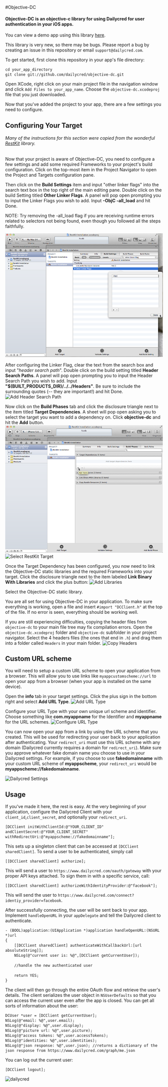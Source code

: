 #Objective-DC

#### Objective-DC is an objective-c library for using Dailycred for user authentication in your iOS apps.

You can view a demo app using this library [here](https://github.com/dailycred/ios-example).

This library is very new, so there may be bugs. Please report a bug by creating an issue in this repository or email `support@dailycred.com`.

To get started, first clone this repository in your app's file directory:

    cd your_app_directory
    git clone git://github.com/dailycred/objective-dc.git

Open XCode, right click on your main project file in the navigation window and click `Add Files to your_app_name`. Choose the `objective-dc.xcodeproj` file that you just downloaded.

Now that you've added the project to your app, there are a few settings you need to configure.

## Configuring Your Target

###### Many of the instructions for this section were copied from the wonderful [RestKit](https://github.com/RestKit/RestKit) library.

Now that your project is aware of Objective-DC, you need to configure a few settings and add some required Frameworks to your project's build configuration. Click on the top-most item in the Project Navigator to open the Project and Targets configuration pane.

Then click on the **Build Settings** item and input "other linker flags" into the search text box in the top right of the main editing pane. Double click on the build Setting titled **Other Linker Flags**. A panel will pop open prompting you to input the Linker Flags you wish to add. Input **-ObjC -all_load** and hit Done.

NOTE: Try removing the -all_load flag if you are receiving runtime errors related to selectors not being found, even though you followed all the steps faithfully.

![Add Linker Flag](https://github.com/RestKit/RestKit/raw/master/Docs/Images/Installation/03_Add_Linker_Flag.png)

After configuring the Linker Flag, clear the text from the search box and input "_header search path_". Double click on the build setting titled **Header Search Paths**. A panel will pop open prompting you to input the Header Search Path you wish to add. Input **"$(BUILT_PRODUCTS_DIR)/../../Headers"**. Be sure to include the surrounding quotes (-- they are important!) and hit Done.
![Add Header Search Path](https://raw.github.com/dailycred/objective-dc/master/docs/header_search_paths.png)

Now click on the **Build Phases** tab and click the disclosure triangle next to the item titled **Target Dependencies**. A sheet will pop open asking you to select the target you want to add a dependency on. Click **objective-dc** and hit the **Add** button.
![Add Target Dependency](https://github.com/RestKit/RestKit/raw/master/Docs/Images/Installation/04_Add_Target_Dependency.png)
![Select RestKit Target](https://raw.github.com/dailycred/objective-dc/master/docs/target_dependencies.png)

Once the Target Dependency has been configured, you now need to link the Objective-DC static libraries and the required Frameworks into your target. Click the disclosure triangle next to the item labeled **Link Binary With Libraries** and click the plus button:
![Add Libraries](https://raw.github.com/dailycred/objective-dc/master/docs/link_binary.png)

Select the Objective-DC static library.

You are all set for using Objective-DC in your application. To make sure everything is working, open a file and insert `#import "DCClient.h"` at the top of the file. If no error is seen, everything should be working well.

If you are still experiencing difficulties, copying the header files from `objective-dc` to your main file tree may fix compilation errors. Open the `objective-dc.xcodeproj` folder and `objective-dc` subfolder in your project navigator. Select the 4 headers files (the ones that end in `.h`) and drag them into a folder called `Headers` in your main folder.
![Copy Headers](https://raw.github.com/dailycred/objective-dc/master/docs/copy_headers.png)

## Custom URL scheme

You will need to setup a custom URL scheme to open your application from a browser. This will allow you to use links like `myappcustomscheme://url` to open your app from a browser (when your app is installed on the same device).

Open the **info** tab in your target settings. Click the plus sign in the bottom right and select **Add URL Type**.
![Add URL Type](https://raw.github.com/dailycred/objective-dc/master/docs/add_url_type.png)

Configure your URL Type with your own unique url scheme and identifier. Choose something like **com.myappname** for the Identifier and **myappname** for the URL schemes.
![Configure URL Type](https://raw.github.com/dailycred/objective-dc/master/docs/url_type_settings.png)

You can now open your app from a link by using the URL scheme that you created. This will be used for redirecting your user back to your application after authenticating. Your `redirect_uri` must use this URL scheme with any domain (Dailycred currently requires a domain for `redirect_uri`). Make sure you approve whatever fake domain name you choose to use in your Dailycred settings. For example, if you choose to use **fakedomainname** with your custom URL scheme of **myappscheme**, your `redirect_uri` would be **myappscheme://fakedomainname**.

![Dailycred Settings](https://raw.github.com/dailycred/objective-dc/master/docs/dailycred_settings.png)

## Usage

If you've made it here, the rest is easy. At the very beginning of your application, configure the Dailycred Client with your `client_id`,`client_secret`, and optionally your `redirect_uri`.

    [DCClient initWithClientId:@"YOUR_CLIENT_ID" andClientSecret:@"YOUR_CLIENT_SECRET" withRedirectUri:@"myappscheme://fakedomainname"];

This sets up a singleton client that can be accessed at `[DCClient sharedClient]`. To send a user to be authenticated, simply call

    [[DCClient sharedClient] authorize];

This will send a user to `https://www.dailycred.com/oauth/gateway` with your proper API keys attached. To sign them in with a specific service, call:

    [[DCClient sharedClient] authorizeWithIdentityProvider:@"facebook"];

This will send the user to `https://www.dailycred.com/connect?identiy_provider=facebook`.

After successfully connecting, the user will be sent back to your app. Implement `handleOpenURL` in your `appDelegate` and tell the Dailycred client to authenticate.

    - (BOOL)application:(UIApplication *)application handleOpenURL:(NSURL *)url
    {
        [[DCClient sharedClient] authenticateWithCallbackUrl:[url absoluteString]];
        NSLog(@"current user is: %@",[DCClient getCurrentUser]);

        //handle the new authenticated user

        return YES;
    }

The client will then go through the entire OAuth flow and retrieve the user's details. The client serializes the user object in `NSUserDefaults` so that you can access the current user even after the app is closed. You can get all sorts of information about the user:

    DCUser *user = [DCClient getCurrentUser];
    NSLog(@"email: %@",user.email);
    NSLog(@"display: %@",user.display);
    NSLog(@"picture url: %@",user.picture);
    NSLog(@"access tokens: %@",user.accessTokens);
    NSLog(@"identities: %@",user.identities);
    NSLog(@"json response: %@",user.json); //returns a dictionary of the json response from https://www.dailycred.com/graph/me.json

You can log out the current user:

    [DCClient logout];


![](https://www.dailycred.com/dc.gif?client_id=dailycred&title=objc_repo "dailycred")